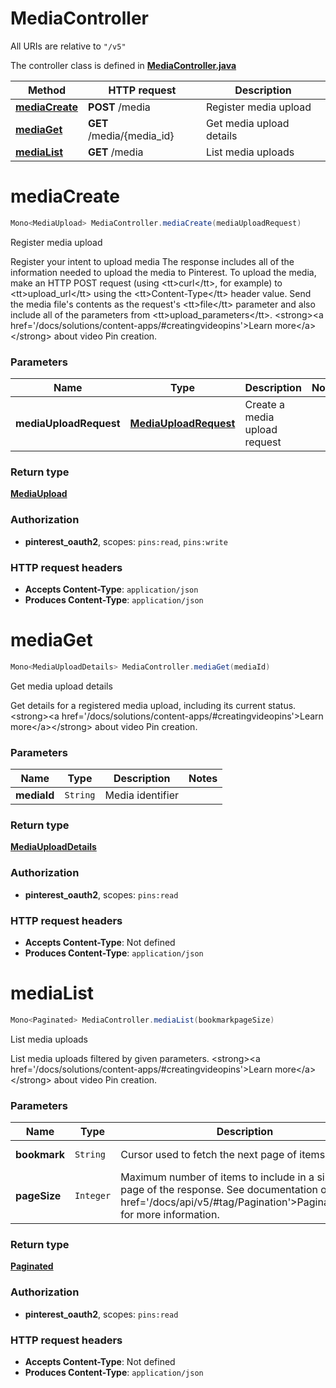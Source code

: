 # MediaController

All URIs are relative to `"/v5"`

The controller class is defined in **[MediaController.java](../../src/main/java/org/openapitools/controller/MediaController.java)**

Method | HTTP request | Description
------------- | ------------- | -------------
[**mediaCreate**](#mediaCreate) | **POST** /media | Register media upload
[**mediaGet**](#mediaGet) | **GET** /media/{media_id} | Get media upload details
[**mediaList**](#mediaList) | **GET** /media | List media uploads

<a name="mediaCreate"></a>
# **mediaCreate**
```java
Mono<MediaUpload> MediaController.mediaCreate(mediaUploadRequest)
```

Register media upload

Register your intent to upload media  The response includes all of the information needed to upload the media to Pinterest.  To upload the media, make an HTTP POST request (using &lt;tt&gt;curl&lt;/tt&gt;, for example) to &lt;tt&gt;upload_url&lt;/tt&gt; using the &lt;tt&gt;Content-Type&lt;/tt&gt; header value. Send the media file&#39;s contents as the request&#39;s &lt;tt&gt;file&lt;/tt&gt; parameter and also include all of the parameters from &lt;tt&gt;upload_parameters&lt;/tt&gt;.  &lt;strong&gt;&lt;a href&#x3D;&#39;/docs/solutions/content-apps/#creatingvideopins&#39;&gt;Learn more&lt;/a&gt;&lt;/strong&gt; about video Pin creation.

### Parameters
Name | Type | Description  | Notes
------------- | ------------- | ------------- | -------------
**mediaUploadRequest** | [**MediaUploadRequest**](../../docs/models/MediaUploadRequest.md) | Create a media upload request |

### Return type
[**MediaUpload**](../../docs/models/MediaUpload.md)

### Authorization
* **pinterest_oauth2**, scopes: `pins:read`, `pins:write`

### HTTP request headers
 - **Accepts Content-Type**: `application/json`
 - **Produces Content-Type**: `application/json`

<a name="mediaGet"></a>
# **mediaGet**
```java
Mono<MediaUploadDetails> MediaController.mediaGet(mediaId)
```

Get media upload details

Get details for a registered media upload, including its current status.  &lt;strong&gt;&lt;a href&#x3D;&#39;/docs/solutions/content-apps/#creatingvideopins&#39;&gt;Learn more&lt;/a&gt;&lt;/strong&gt; about video Pin creation.

### Parameters
Name | Type | Description  | Notes
------------- | ------------- | ------------- | -------------
**mediaId** | `String` | Media identifier |

### Return type
[**MediaUploadDetails**](../../docs/models/MediaUploadDetails.md)

### Authorization
* **pinterest_oauth2**, scopes: `pins:read`

### HTTP request headers
 - **Accepts Content-Type**: Not defined
 - **Produces Content-Type**: `application/json`

<a name="mediaList"></a>
# **mediaList**
```java
Mono<Paginated> MediaController.mediaList(bookmarkpageSize)
```

List media uploads

List media uploads filtered by given parameters.  &lt;strong&gt;&lt;a href&#x3D;&#39;/docs/solutions/content-apps/#creatingvideopins&#39;&gt;Learn more&lt;/a&gt;&lt;/strong&gt; about video Pin creation.

### Parameters
Name | Type | Description  | Notes
------------- | ------------- | ------------- | -------------
**bookmark** | `String` | Cursor used to fetch the next page of items | [optional parameter]
**pageSize** | `Integer` | Maximum number of items to include in a single page of the response. See documentation on &lt;a href&#x3D;&#39;/docs/api/v5/#tag/Pagination&#39;&gt;Pagination&lt;/a&gt; for more information. | [optional parameter] [default to `25`]

### Return type
[**Paginated**](../../docs/models/Paginated.md)

### Authorization
* **pinterest_oauth2**, scopes: `pins:read`

### HTTP request headers
 - **Accepts Content-Type**: Not defined
 - **Produces Content-Type**: `application/json`

